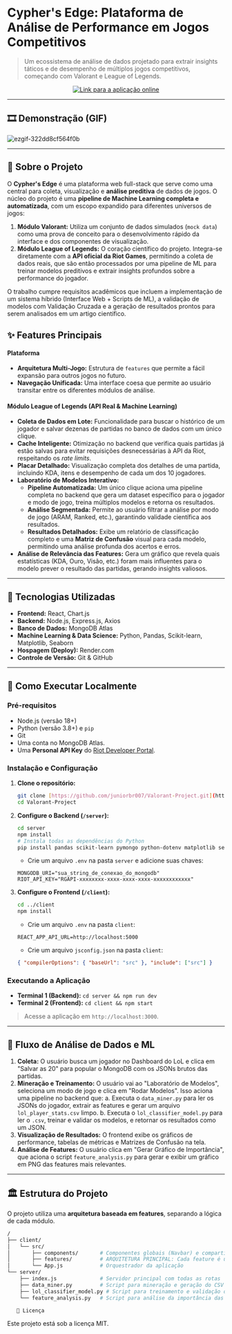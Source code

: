 ﻿# Cypher's Edge: Plataforma de Análise de Performance em Jogos Competitivos

> Um ecossistema de análise de dados projetado para extrair insights táticos e de desempenho de múltiplos jogos competitivos, começando com Valorant e League of Legends.

<p align="center">
  <a href="https://valorant-frontend.onrender.com/">
    <img src="https://img.shields.io/badge/Acessar%20Aplicação-Online-brightgreen?style=for-the-badge&logo=rocket" alt="Link para a aplicação online">
  </a>
</p>

---

## 🎞️ Demonstração (GIF)
![ezgif-322dd8cf564f0b](https://github.com/user-attachments/assets/c313c110-4569-47bc-8af9-9e409d3cb75e)

---

## 📑 Sobre o Projeto

O **Cypher's Edge** é uma plataforma web full-stack que serve como uma central para coleta, visualização e **análise preditiva** de dados de jogos. O núcleo do projeto é uma **pipeline de Machine Learning completa e automatizada**, com um escopo expandido para diferentes universos de jogos:

1.  **Módulo Valorant:** Utiliza um conjunto de dados simulados (`mock data`) como uma prova de conceito para o desenvolvimento rápido da interface e dos componentes de visualização.
2.  **Módulo League of Legends:** O coração científico do projeto. Integra-se diretamente com a **API oficial da Riot Games**, permitindo a coleta de dados reais, que são então processados por uma pipeline de ML para treinar modelos preditivos e extrair insights profundos sobre a performance do jogador.

O trabalho cumpre requisitos acadêmicos que incluem a implementação de um sistema híbrido (Interface Web + Scripts de ML), a validação de modelos com Validação Cruzada e a geração de resultados prontos para serem analisados em um artigo científico.

## ✨ Features Principais

#### Plataforma
-   **Arquitetura Multi-Jogo:** Estrutura de `features` que permite a fácil expansão para outros jogos no futuro.
-   **Navegação Unificada:** Uma interface coesa que permite ao usuário transitar entre os diferentes módulos de análise.

#### Módulo League of Legends (API Real & Machine Learning)
-   **Coleta de Dados em Lote:** Funcionalidade para buscar o histórico de um jogador e salvar dezenas de partidas no banco de dados com um único clique.
-   **Cache Inteligente:** Otimização no backend que verifica quais partidas já estão salvas para evitar requisições desnecessárias à API da Riot, respeitando os *rate limits*.
-   **Placar Detalhado:** Visualização completa dos detalhes de uma partida, incluindo KDA, itens e desempenho de cada um dos 10 jogadores.
-   **Laboratório de Modelos Interativo:**
    -   **Pipeline Automatizada:** Um único clique aciona uma pipeline completa no backend que gera um dataset específico para o jogador e modo de jogo, treina múltiplos modelos e retorna os resultados.
    -   **Análise Segmentada:** Permite ao usuário filtrar a análise por modo de jogo (ARAM, Ranked, etc.), garantindo validade científica aos resultados.
    -   **Resultados Detalhados:** Exibe um relatório de classificação completo e uma **Matriz de Confusão** visual para cada modelo, permitindo uma análise profunda dos acertos e erros.
-   **Análise de Relevância das Features:** Gera um gráfico que revela quais estatísticas (KDA, Ouro, Visão, etc.) foram mais influentes para o modelo prever o resultado das partidas, gerando insights valiosos.

---

## 🚀 Tecnologias Utilizadas

-   **Frontend:** React, Chart.js
-   **Backend:** Node.js, Express.js, Axios
-   **Banco de Dados:** MongoDB Atlas
-   **Machine Learning & Data Science:** Python, Pandas, Scikit-learn, Matplotlib, Seaborn
-   **Hospagem (Deploy):** Render.com
-   **Controle de Versão:** Git & GitHub

---

## 🔧 Como Executar Localmente

### Pré-requisitos
-   Node.js (versão 18+)
-   Python (versão 3.8+) e `pip`
-   Git
-   Uma conta no MongoDB Atlas.
-   Uma **Personal API Key** do [Riot Developer Portal](https://developer.riotgames.com/).

### Instalação e Configuração

1.  **Clone o repositório:**
    ```bash
    git clone [https://github.com/juniorbr007/Valorant-Project.git](https://github.com/juniorbr007/Valorant-Project.git)
    cd Valorant-Project
    ```

2.  **Configure o Backend (`/server`):**
    ```bash
    cd server
    npm install
    # Instala todas as dependências do Python
    pip install pandas scikit-learn pymongo python-dotenv matplotlib seaborn
    ```
    - Crie um arquivo `.env` na pasta `server` e adicione suas chaves:
    ```env
    MONGODB_URI="sua_string_de_conexao_do_mongodb"
    RIOT_API_KEY="RGAPI-xxxxxxxx-xxxx-xxxx-xxxx-xxxxxxxxxxxx"
    ```

3.  **Configure o Frontend (`/client`):**
    ```bash
    cd ../client
    npm install
    ```
    - Crie um arquivo `.env` na pasta `client`:
    ```env
    REACT_APP_API_URL=http://localhost:5000
    ```
    - Crie um arquivo `jsconfig.json` na pasta `client`:
    ```json
    { "compilerOptions": { "baseUrl": "src" }, "include": ["src"] }
    ```

### Executando a Aplicação
-   **Terminal 1 (Backend):** `cd server && npm run dev`
-   **Terminal 2 (Frontend):** `cd client && npm start`

> Acesse a aplicação em `http://localhost:3000`.

---

## 🔬 Fluxo de Análise de Dados e ML

1.  **Coleta:** O usuário busca um jogador no Dashboard do LoL e clica em "Salvar as 20" para popular o MongoDB com os JSONs brutos das partidas.
2.  **Mineração e Treinamento:** O usuário vai ao "Laboratório de Modelos", seleciona um modo de jogo e clica em "Rodar Modelos". Isso aciona uma pipeline no backend que:
    a. Executa o `data_miner.py` para ler os JSONs do jogador, extrair as features e gerar um arquivo `lol_player_stats.csv` limpo.
    b. Executa o `lol_classifier_model.py` para ler o `.csv`, treinar e validar os modelos, e retornar os resultados como um JSON.
3.  **Visualização de Resultados:** O frontend exibe os gráficos de performance, tabelas de métricas e Matrizes de Confusão na tela.
4.  **Análise de Features:** O usuário clica em "Gerar Gráfico de Importância", que aciona o script `feature_analysis.py` para gerar e exibir um gráfico em PNG das features mais relevantes.

---

## 🏛️ Estrutura do Projeto

O projeto utiliza uma **arquitetura baseada em features**, separando a lógica de cada módulo.

```bash
/
├── client/
│   └── src/
│       ├── components/       # Componentes globais (Navbar) e compartilhados (gráficos de ML)
│       ├── features/         # ARQUITETURA PRINCIPAL: Cada feature é um módulo
│       └── App.js            # Orquestrador da aplicação
└── server/
    ├── index.js              # Servidor principal com todas as rotas
    ├── data_miner.py         # Script para mineração e geração do CSV
    ├── lol_classifier_model.py # Script para treinamento e validação dos modelos
    └── feature_analysis.py   # Script para análise da importância das features

```
       📄 Licença

Este projeto está sob a licença MIT.

